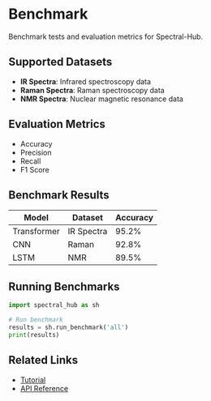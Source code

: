 # Benchmark

Benchmark tests and evaluation metrics for Spectral-Hub.

## Supported Datasets

- **IR Spectra**: Infrared spectroscopy data
- **Raman Spectra**: Raman spectroscopy data  
- **NMR Spectra**: Nuclear magnetic resonance data

## Evaluation Metrics

- Accuracy
- Precision
- Recall
- F1 Score

## Benchmark Results

| Model | Dataset | Accuracy |
|-------|---------|----------|
| Transformer | IR Spectra | 95.2% |
| CNN | Raman | 92.8% |
| LSTM | NMR | 89.5% |

## Running Benchmarks

```python
import spectral_hub as sh

# Run benchmark
results = sh.run_benchmark('all')
print(results)
```

## Related Links

- [Tutorial](/en/tutorial)
- [API Reference](/en/api)
